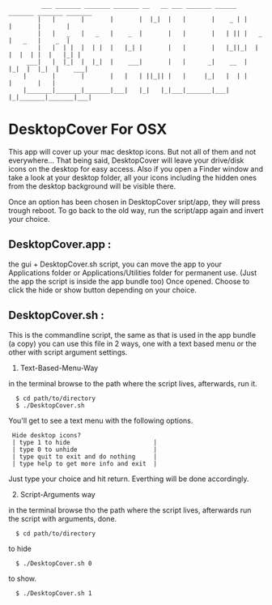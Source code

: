              ___ _______ _______ _______ __   __ ___ _______ ______   _______ _______ _______ 
            |   |       |       |       |  |_|  |   |       |    _ | |       |       |       |
            |   |   _   |   _   |    _  |       |   |       |   | || |   _   |   _   |    _  |
            |   |  | |  |  | |  |   |_| |       |   |       |   |_||_|  | |  |  | |  |   |_| |
         ___|   |  |_|  |  |_|  |    ___|       |   |      _|    __  |  |_|  |  |_|  |    ___|
        |       |       |       |   |   | ||_|| |   |     |_|   |  | |       |       |   |    
        |_______|_______|_______|___|   |_|   |_|___|_______|___|  |_|_______|_______|___|    


DesktopCover For OSX
====================

This app will cover up your mac desktop icons. But not all of them and not everywhere... 
That being said, DesktopCover will leave your drive/disk icons on the desktop for easy access.
Also if you open a Finder window and take a look at your desktop folder, all your icons
including the hidden ones from the desktop background will be visible there.

Once an option has been chosen in DesktopCover sript/app, they will press trough reboot. 
To go back to the old way, run the script/app again and invert your choice.

DesktopCover.app :
-----------------
  the gui + DesktopCover.sh script, you can move the app to your Applications folder or
  Applications/Utilities folder for permanent use. (Just the app the script is inside the
  app bundle too)
  Once opened. Choose to click the hide or show button depending on your choice.

DesktopCover.sh :
-----------------
  This is the commandline script, the same as that is used in the app bundle (a copy) you
  can use this file in 2 ways, one with a text based menu or the other with script argument
  settings.

  1) Text-Based-Menu-Way

  in the terminal browse to the path where the script lives, afterwards, run it.
      
      $ cd path/to/directory
      $ ./DesktopCover.sh
    
  You'll get to see a text menu with the following options.

     Hide desktop icons?
     | type 1 to hide                       |
     | type 0 to unhide                     |
     | type quit to exit and do nothing     |
     | type help to get more info and exit  |
    
  Just type your choice and hit return. Everthing will be done accordingly.

  2) Script-Arguments way

  in the terminal browse tho the path where the script lives, afterwards run the 
  script with arguments, done.
  
      $ cd path/to/directory
      
  to hide      
      
      $ ./DesktopCover.sh 0
      
  to show.
  
      $ ./DesktopCover.sh 1
  
